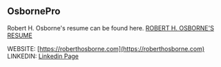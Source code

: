 ## OsbornePro

Robert H. Osborne's resume can be found here. [ROBERT H. OSBORNE'S RESUME](http://www.osbornepro.com/Robert_Osborne_Resume.docx)

WEBSITE: [https://roberthosborne.com](https://roberthosborne.com)
LINKEDIN: [Linkedin Page](https://www.linkedin.com/in/roberthosborne/ )
